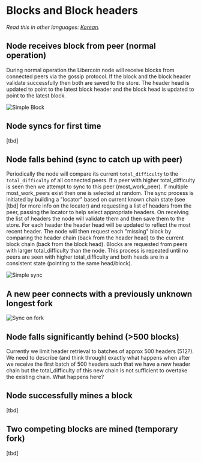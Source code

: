 # Blocks and Block headers

*Read this in other languages: [Korean](blocks_and_headers_KR.md).*

## Node receives block from peer (normal operation)

During normal operation the Libercoin node will receive blocks from connected peers via the gossip protocol.
If the block and the block header validate successfully then both are saved to the store. The header head is updated to point to the latest block header and the block head is updated to point to the latest block.

![Simple Block](images/simple_block.png)

## Node syncs for first time

[tbd]

## Node falls behind (sync to catch up with peer)

Periodically the node will compare its current `total_difficulty` to the `total_difficulty` of all connected peers. If a peer with higher total_difficulty is seen then we attempt to sync to this peer (most_work_peer). If multiple most_work_peers exist then one is selected at random.
The sync process is initiated by building a "locator" based on current known chain state (see [tbd] for more info on the locator) and requesting a list of headers from the peer, passing the locator to help select appropriate headers.
On receiving the list of headers the node will validate them and then save them to the store. For each header the header head will be updated to reflect the most recent header.
The node will then request each "missing" block by comparing the header chain (back from the header head) to the current block chain (back from the block head). Blocks are requested from peers with larger total_difficulty than the node. This process is repeated until no peers are seen with higher total_difficulty and both heads are in a consistent state (pointing to the same head/block).

![Simple sync](images/simple_sync.png)

## A new peer connects with a previously unknown longest fork

![Sync on fork](images/sync_on_fork.png)

## Node falls significantly behind (>500 blocks)

Currently we limit header retrieval to batches of approx 500 headers (512?). We need to describe (and think through) exactly what happens when after we receive the first batch of 500 headers such that we have a new header chain but the total_difficulty of this new chain is not sufficient to overtake the existing chain.
What happens here?

## Node successfully mines a block

[tbd]

## Two competing blocks are mined (temporary fork)

[tbd]
